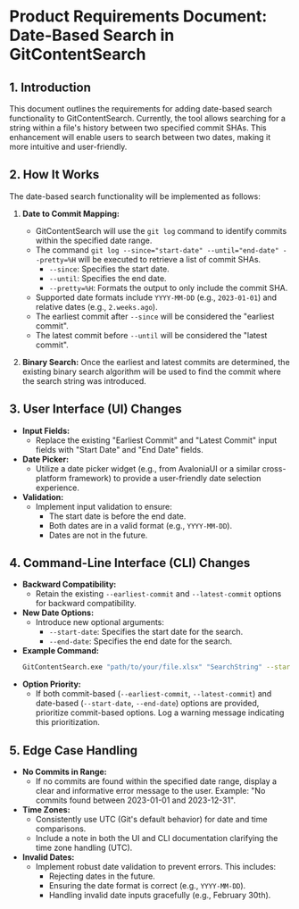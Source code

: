 # Product Requirements Document: Date-Based Search in GitContentSearch

## 1. Introduction

This document outlines the requirements for adding date-based search functionality to GitContentSearch. Currently, the tool allows searching for a string within a file's history between two specified commit SHAs. This enhancement will enable users to search between two dates, making it more intuitive and user-friendly.

## 2. How It Works

The date-based search functionality will be implemented as follows:

1.  **Date to Commit Mapping:**
    *   GitContentSearch will use the `git log` command to identify commits within the specified date range.
    *   The command `git log --since="start-date" --until="end-date" --pretty=%H` will be executed to retrieve a list of commit SHAs.
        *   `--since`: Specifies the start date.
        *   `--until`: Specifies the end date.
        *   `--pretty=%H`: Formats the output to only include the commit SHA.
    *   Supported date formats include `YYYY-MM-DD` (e.g., `2023-01-01`) and relative dates (e.g., `2.weeks.ago`).
    *   The earliest commit after `--since` will be considered the "earliest commit".
    *   The latest commit before `--until` will be considered the "latest commit".

2.  **Binary Search:** Once the earliest and latest commits are determined, the existing binary search algorithm will be used to find the commit where the search string was introduced.

## 3. User Interface (UI) Changes

*   **Input Fields:**
    *   Replace the existing "Earliest Commit" and "Latest Commit" input fields with "Start Date" and "End Date" fields.
*   **Date Picker:**
    *   Utilize a date picker widget (e.g., from AvaloniaUI or a similar cross-platform framework) to provide a user-friendly date selection experience.
*   **Validation:**
    *   Implement input validation to ensure:
        *   The start date is before the end date.
        *   Both dates are in a valid format (e.g., `YYYY-MM-DD`).
        *   Dates are not in the future.

## 4. Command-Line Interface (CLI) Changes

*   **Backward Compatibility:**
    *   Retain the existing `--earliest-commit` and `--latest-commit` options for backward compatibility.
*   **New Date Options:**
    *   Introduce new optional arguments:
        *   `--start-date`: Specifies the start date for the search.
        *   `--end-date`: Specifies the end date for the search.
*   **Example Command:**
    ```bash
    GitContentSearch.exe "path/to/your/file.xlsx" "SearchString" --start-date="2023-01-01" --end-date="2023-12-31" --working-directory="/your/git/repo" --log-directory="/your/log/directory" --follow
    ```
* **Option Priority:**
    *   If both commit-based (`--earliest-commit`, `--latest-commit`) and date-based (`--start-date`, `--end-date`) options are provided, prioritize commit-based options.  Log a warning message indicating this prioritization.

## 5. Edge Case Handling

*   **No Commits in Range:**
    *   If no commits are found within the specified date range, display a clear and informative error message to the user.  Example: "No commits found between 2023-01-01 and 2023-12-31".
*   **Time Zones:**
    *   Consistently use UTC (Git's default behavior) for date and time comparisons.
    *   Include a note in both the UI and CLI documentation clarifying the time zone handling (UTC).
*   **Invalid Dates:**
    *   Implement robust date validation to prevent errors.  This includes:
        *   Rejecting dates in the future.
        *   Ensuring the date format is correct (e.g., `YYYY-MM-DD`).
        *   Handling invalid date inputs gracefully (e.g., February 30th).
